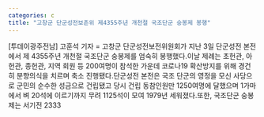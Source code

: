 ```yaml
---
categories: c
title: "고창군 단군성전보존위 제4355주년 개천절 국조단군 숭봉제 봉행"
---
```

[투데이광주전남] 고훈석 기자 = 고창군 단군성전보전위원회가 지난 3일 단군성전 본전에서 제 4355주년 개천절 국조단군 숭봉제를 엄숙히 봉행했다.이날 제례는 초헌관, 아헌관, 종헌관, 지역 회원 등 200여명이 참석한 가운데 코로나19 확산방지를 위해 경건히 분향의식을 치르며 축소 진행됐다.단군성전 본전은 국조 단군의 영정을 모신 사당으로 군민의 순수한 성금으로 건립됐고 당시 건립 동참인원만 1250여명에 달했으며 1가마에서 벼 20석에 이르기까지 무려 1125석이 모여 1979년 세워졌다.또한, 국조단군 숭봉제는 서기전 2333